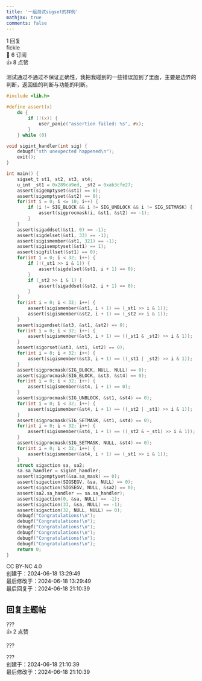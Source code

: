 ```yaml
---
title: '一组测试sigset的样例'
mathjax: true
comments: false
---
```

<div class="post-info">1 回复</div>

<div id="reply-0" class="reply">
<div class="reply-header">
<span>fickle</span>
<div class="reply-badges"><div class="badge badge-subscribes">&#x1F516;&#xFE0E; 6 订阅</div><div class="badge badge-likes">&#x1F44D;&#xFE0E; 8 点赞</div></div>
</div>
<div class="reply-text">

测试通过不通过不保证正确性，我把我碰到的一些错误加到了里面，主要是边界的判断，返回值的判断与功能的判断。

```c
#include <lib.h>

#define assert(x)                                                                                  \
	do {                                                                                       \
		if (!(x)) {                                                                        \
			user_panic("assertion failed: %s", #x);                                         \
		}                                                                                  \
	} while (0)

void sigint_handler(int sig) {
	debugf("sth unexpected happened\n");
	exit();
}

int main() {
	sigset_t st1, st2, st3, st4;
	u_int _st1 = 0x289ca9ed, _st2 = 0xab3cfe27;
	assert(sigemptyset(&st1) == 0);
	assert(sigemptyset(&st2) == 0);
	for(int i = 0; i <= 10; i++) {
		if (i != SIG_BLOCK && i != SIG_UNBLOCK && i != SIG_SETMASK) {
			assert(sigprocmask(i, &st1, &st2) == -1);
		}
	}
	assert(sigaddset(&st1, 0) == -1);
	assert(sigdelset(&st1, 33) == -1);
	assert(sigismember(&st1, 321) == -1);
	assert(sigisemptyset(&st1) == 1);
	assert(sigfillset(&st1) == 0);
	for(int i = 0; i < 32; i++) {
		if (!(_st1 >> i & 1)) {
			assert(sigdelset(&st1, i + 1) == 0);
		}
		if (_st2 >> i & 1) {
			assert(sigaddset(&st2, i + 1) == 0);
		}
	}
	for(int i = 0; i < 32; i++) {
		assert(sigismember(&st1, i + 1) == (_st1 >> i & 1));
		assert(sigismember(&st2, i + 1) == (_st2 >> i & 1));
	}
	assert(sigandset(&st3, &st1, &st2) == 0);
	for(int i = 0; i < 32; i++) {
		assert(sigismember(&st3, i + 1) == ((_st1 & _st2) >> i & 1));
	}
	assert(sigorset(&st3, &st1, &st2) == 0);
	for(int i = 0; i < 32; i++) {
		assert(sigismember(&st3, i + 1) == ((_st1 | _st2) >> i & 1));
	}
	assert(sigprocmask(SIG_BLOCK, NULL, NULL) == 0);
	assert(sigprocmask(SIG_BLOCK, &st3, &st4) == 0);
	for(int i = 0; i < 32; i++) {
		assert(sigismember(&st4, i + 1) == 0);
	}
	assert(sigprocmask(SIG_UNBLOCK, &st1, &st4) == 0);
	for(int i = 0; i < 32; i++) {
		assert(sigismember(&st4, i + 1) == ((_st2 | _st1) >> i & 1));
	}
	assert(sigprocmask(SIG_SETMASK, &st1, &st4) == 0);
	for(int i = 0; i < 32; i++) {
		assert(sigismember(&st4, i + 1) == ((_st2 & ~_st1) >> i & 1));
	}
	assert(sigprocmask(SIG_SETMASK, NULL, &st4) == 0);
	for(int i = 0; i < 32; i++) {
		assert(sigismember(&st4, i + 1) == (_st1 >> i & 1));
	}
	struct sigaction sa, sa2;
	sa.sa_handler = sigint_handler;
	assert(sigemptyset(&sa.sa_mask) == 0);
	assert(sigaction(SIGSEGV, &sa, NULL) == 0);
	assert(sigaction(SIGSEGV, NULL, &sa2) == 0);
	assert(sa2.sa_handler == sa.sa_handler);
	assert(sigaction(0, &sa, NULL) == -1);
	assert(sigaction(33, &sa, NULL) == -1);
	assert(sigaction(32, NULL, NULL) == 0);
	debugf("Congratulations!\n");
	debugf("Congratulations!\n");
	debugf("Congratulations!\n");
	debugf("Congratulations!\n");
	debugf("Congratulations!\n");
	debugf("Congratulations!\n");
	return 0;
}
```


</div>
<div class="reply-footer">
<span>CC BY-NC 4.0</span>
<div class="reply-datetime">
创建于：<time datetime="2024-06-18T13:29:49.603285+08:00" title="2024-06-18T13:29:49.603285+08:00">2024-06-18 13:29:49</time>
<br>最后修改于：<time datetime="2024-06-18T13:29:49.603285+08:00" title="2024-06-18T13:29:49.603285+08:00">2024-06-18 13:29:49</time>
<br>最后回复于：<time datetime="2024-06-18T21:10:39.590427+08:00" title="2024-06-18T21:10:39.590427+08:00">2024-06-18 21:10:39</time>
</div>
</div>
<div style="clear: both;"></div>
</div>

## 回复主题帖

<div id="reply-671" class="reply reply-l0">
<div class="reply-header">
<span>???</span>
<div class="reply-badges"><div class="badge badge-likes">&#x1F44D;&#xFE0E; 2 点赞</div></div>
</div>
<div class="reply-text">

???

</div>
<div class="reply-footer">
<span>???</span>
<div class="reply-datetime">
<span>创建于：2024-06-18 21:10:39</span>
<br><span>最后修改于：2024-06-18 21:10:39</span>
</div>
</div>
<div style="clear: both;"></div>
</div>

